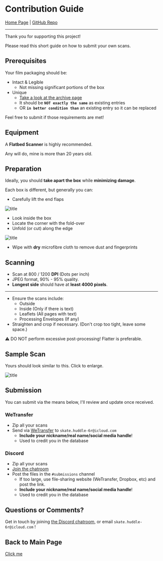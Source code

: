 # Contribution Guide

[Home Page](README.md) | [GitHub Repo](https://github.com/dekuNukem/Film-Packaging)

----------

Thank you for supporting this project!

Please read this short guide on how to submit your own scans.

## Prerequisites

Your film packaging should be:

* Intact & Legible
	* Not missing significant portions of the box
* Unique
	* [Take a look at the archive page](./film_packaging/by_brand.md)
	* It should be **`NOT exactly the same`** as existing entries
	* OR **`in better condition than`** an existing entry so it can be replaced

Feel free to submit if those requirements are met!

## Equipment

A **Flatbed Scanner** is highly recommended.

Any will do, mine is more than 20 years old.

## Preparation

Ideally, you should **take apart the box** while **minimizing damage**.

Each box is different, but generally you can:

* Carefully lift the end flaps

![title](resources/endflap.jpeg)

* Look inside the box
* Locate the corner with the fold-over
* Unfold (or cut) along the edge

![title](resources/fold.png)

* Wipe with **dry** microfibre cloth to remove dust and fingerprints

## Scanning

* Scan at 800 / 1200 **DPI** (Dots per inch)
* JPEG format, 90% - 95% quality.
* **Longest side** should have at **least 4000 pixels**.

------

* Ensure the scans include:
	* Outside
	* Inside (Only if there is text)
	* Leaflets (All pages with text)
	* Processing Envelopes (If any)
* Straighten and crop if necessary. (Don't crop too tight, leave some space.)

⚠️ DO NOT perform excessive post-processing! Flatter is preferable.

## Sample Scan

Yours should look similar to this. Click to enlarge.

![title](film_packaging/archive/00036_000.jpg)

## Submission

You can submit via the means below, I'll review and update once received.

### WeTransfer

* Zip all your scans
* Send via [WeTransfer](https://wetransfer.com/) to `skate.huddle-6r@icloud.com`
	* **Include your nickname/real name/social media handle**!
	* Used to credit you in the database

### Discord

* Zip all your scans
* [Join the chatroom](https://discord.gg/yvBx7dVG4B)
* Post the files in the `#submissions` channel
	* If too large, use file-sharing website (WeTransfer, Dropbox, etc) and post the link.
	* **Include your nickname/real name/social media handle**!
	* Used to credit you in the database

## Questions or Comments?

Get in touch by joining [the Discord chatroom](https://discord.gg/yvBx7dVG4B), or email `skate.huddle-6r@icloud.com` !

## Back to Main Page

[Click me](README.md)

